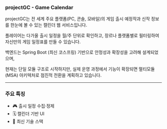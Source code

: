 ### projectGC - Game Calendar

projectGC는 전 세계 주요 플랫폼(PC, 콘솔, 모바일)의 게임 출시 예정작과 신작 정보를 한눈에 볼 수 있는 캘린더 웹 서비스입니다.

플레이어는 다가올 출시 일정을 월/주 단위로 확인하고, 장르나 플랫폼별로 필터링하여 자신만의 게임 일정표를 만들 수 있습니다.

백엔드는 Spring Boot (최신 코스프링) 기반으로 안정성과 확장성을 고려해 설계되었으며,

현재는 단일 모듈 구조로 시작하지만, 실제 운영 과정에서 기능이 확장되면 멀티모듈(MSA) 아키텍처로 점진적 전환을 계획하고 있습니다.

---

### 주요 특징

- 🎮 출시 일정 수집·정제
- 🗓️ 캘린더 기반 UI
- 🚀 최신 기술 스택


